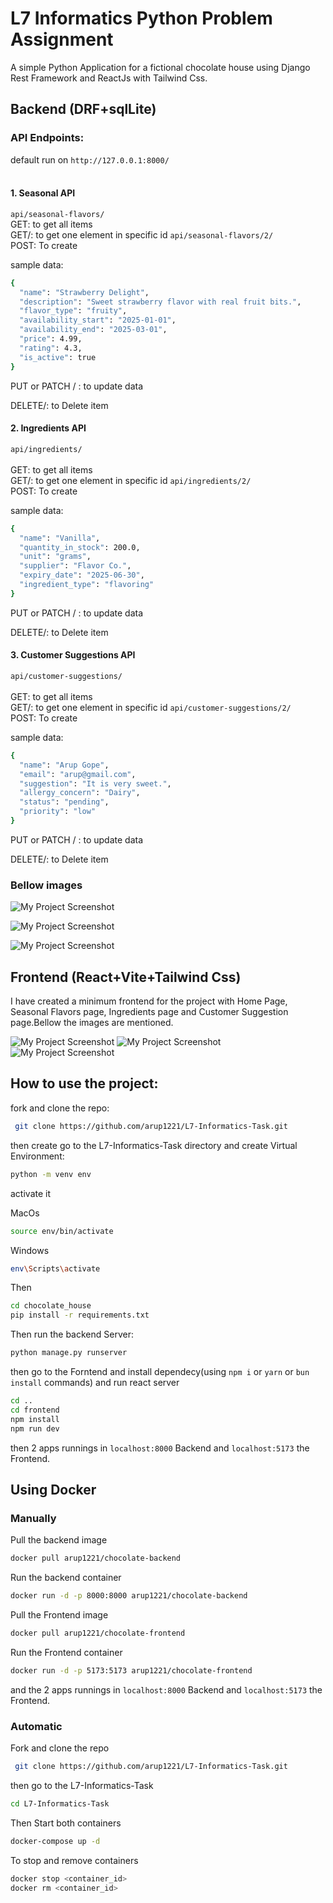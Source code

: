 # L7 Informatics Python Problem Assignment

A simple Python Application for a fictional chocolate house using Django Rest Framework and ReactJs with Tailwind Css. <br/>

## Backend (DRF+sqlLite)

### API Endpoints:
default run on ``` http://127.0.0.1:8000/ ``` <br/><br/>

#### 1. Seasonal API

```api/seasonal-flavors/ ``` <br/>
GET: to get all items<br/>
GET/<id>: to get one element in specific id
```api/seasonal-flavors/2/ ``` <br/>
POST: To create  <br/>

sample data:

```bash
{
  "name": "Strawberry Delight",
  "description": "Sweet strawberry flavor with real fruit bits.",
  "flavor_type": "fruity",
  "availability_start": "2025-01-01",
  "availability_end": "2025-03-01",
  "price": 4.99,
  "rating": 4.3,
  "is_active": true
}

```
PUT or PATCH /<id> : to update data 

DELETE/<id>: to Delete item


#### 2. Ingredients API

```api/ingredients/ ``` <br/><br/>
GET: to get all items<br/>
GET/<id>: to get one element in specific id
```api/ingredients/2/ ``` <br/>
POST: To create  <br/>

sample data:

```bash
{
  "name": "Vanilla",
  "quantity_in_stock": 200.0,
  "unit": "grams",
  "supplier": "Flavor Co.",
  "expiry_date": "2025-06-30",
  "ingredient_type": "flavoring"
}


```
PUT or PATCH /<id> : to update data  <br/>

DELETE/<id>: to Delete item <br/>


#### 3. Customer Suggestions API

```api/customer-suggestions/ ``` <br/><br/>
GET: to get all items<br/>
GET/<id>: to get one element in specific id
```api/customer-suggestions/2/ ``` <br/>
POST: To create  <br/>

sample data:

```bash
{
  "name": "Arup Gope",
  "email": "arup@gmail.com",
  "suggestion": "It is very sweet.",
  "allergy_concern": "Dairy",
  "status": "pending",
  "priority": "low"
}

```
PUT or PATCH /<id> : to update data  <br/>

DELETE/<id>: to Delete item <br/>

### Bellow images 

![My Project Screenshot](images/img8.png "Project Overview")

![My Project Screenshot](images/img6.png "Project Overview")

![My Project Screenshot](images/img7.png "Project Overview")


## Frontend (React+Vite+Tailwind Css)

I have created a minimum frontend for the project with Home Page, Seasonal Flavors page, Ingredients page and Customer Suggestion page.Bellow the images are mentioned.

![My Project Screenshot](images/img1.png "Project Overview") 
![My Project Screenshot](images/img4.png "Project Overview")
![My Project Screenshot](images/img5.png "Project Overview")


## How to use the project:

fork and clone the repo: 
```bash
 git clone https://github.com/arup1221/L7-Informatics-Task.git
```
then create go to the L7-Informatics-Task directory and create Virtual Environment:

```bash
python -m venv env
```

activate it <br/>

MacOs
```bash
source env/bin/activate
```
Windows

```bash
env\Scripts\activate
```

Then
```bash
cd chocolate_house
pip install -r requirements.txt
```

Then run the backend Server:
```bash
python manage.py runserver
```

then go to the Forntend and install dependecy(using `npm i` or `yarn` or `bun install` commands) and run react server

```bash
cd ..
cd frontend
npm install
npm run dev
```

then 2 apps runnings in `localhost:8000` Backend and `localhost:5173` the Frontend.

## Using Docker

### Manually 

Pull the backend image
```bash
docker pull arup1221/chocolate-backend
```

Run the backend container
```bash
docker run -d -p 8000:8000 arup1221/chocolate-backend
```


Pull the Frontend image
```bash
docker pull arup1221/chocolate-frontend
```

Run the Frontend container
```bash
docker run -d -p 5173:5173 arup1221/chocolate-frontend
```

and the 2 apps runnings in `localhost:8000` Backend and `localhost:5173` the Frontend.


### Automatic 

Fork and clone the repo 

```bash
 git clone https://github.com/arup1221/L7-Informatics-Task.git
```

then go to the L7-Informatics-Task

```bash
cd L7-Informatics-Task
```

Then Start both containers 

```bash
docker-compose up -d
```

To stop and remove containers

```bash
docker stop <container_id>
docker rm <container_id>
```
